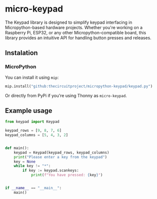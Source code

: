# micro-keypad

The Keypad library is designed to simplify keypad interfacing in Micropython-based hardware projects. Whether you're working on a Raspberry Pi, ESP32, or any other Micropython-compatible board, this library provides an intuitive API for handling button presses and releases.

## Instalation

### MicroPython

You can install it using `mip`:

```python
mip.install("github:thecircuitproject/micropython-keypad/keypad.py")
```
Or directly from PyPi if you're using Thonny as `micro-keypad`.

## Example usage

```python
from keypad import Keypad

keypad_rows = [9, 8, 7, 6]
keypad_columns = [5, 4, 3, 2]


def main():
    keypad = Keypad(keypad_rows, keypad_columns)
    print("Please enter a key from the keypad")
    key = None
    while key != "*":
        if key := keypad.scankeys:
            print(f"You have pressed: {key}")


if __name__ == "__main__":
    main()
```